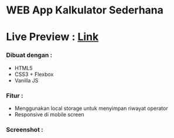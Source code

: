 # WEB App Kalkulator Sederhana
<h1> Live Preview : <a href="https://yudha1121ay.github.io/calculator"> Link </a></h1>

<h3> Dibuat dengan :</h3>
<ul>
    <li>HTML5</li>
    <li>CSS3 + Flexbox</li>
    <li>Vanilla JS</li>
</ul>

<h3> Fitur : </h3>
<ul>
    <li>Menggunakan local storage untuk menyimpan riwayat operator</li>
    <li>Responsive di mobile screen</li>
</ul>

<h3> Screenshot : </h3>
